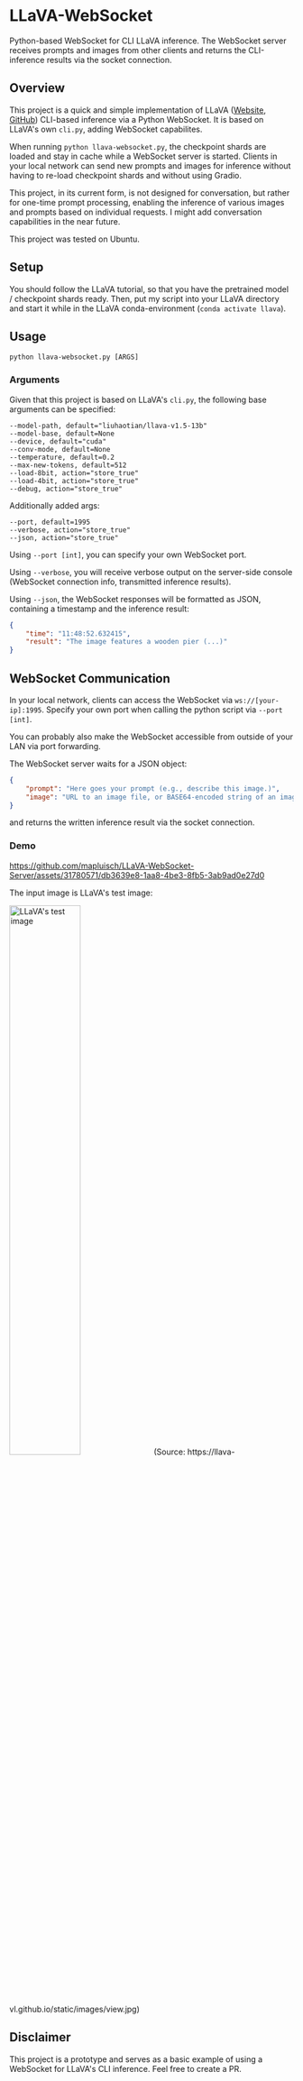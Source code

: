 # LLaVA-WebSocket
Python-based WebSocket for CLI LLaVA inference. The WebSocket server receives prompts and images from other clients and returns the CLI-inference results via the socket connection.

## Overview
This project is a quick and simple implementation of LLaVA ([Website](https://llava-vl.github.io/), [GitHub](https://github.com/haotian-liu/LLaVA)) CLI-based inference via a Python WebSocket. It is based on LLaVA's own `cli.py`, adding WebSocket capabilites.

When running `python llava-websocket.py`, the checkpoint shards are loaded and stay in cache while a WebSocket server is started. Clients in your local network can send new prompts and images for inference without having to re-load checkpoint shards and without using Gradio.

This project, in its current form, is not designed for conversation, but rather for one-time prompt processing, enabling the inference of various images and prompts based on individual requests. I might add conversation capabilities in the near future.

This project was tested on Ubuntu.

## Setup
You should follow the LLaVA tutorial, so that you have the pretrained model / checkpoint shards ready. Then, put my script into your LLaVA directory and start it while in the LLaVA conda-environment (`conda activate llava`).


## Usage 
```
python llava-websocket.py [ARGS]
```

### Arguments

Given that this project is based on LLaVA's `cli.py`, the following base arguments can be specified:
```
--model-path, default="liuhaotian/llava-v1.5-13b"
--model-base, default=None
--device, default="cuda"
--conv-mode, default=None
--temperature, default=0.2
--max-new-tokens, default=512
--load-8bit, action="store_true"
--load-4bit, action="store_true"
--debug, action="store_true"
```

Additionally added args:
```
--port, default=1995
--verbose, action="store_true"
--json, action="store_true"
```
Using `--port [int]`, you can specify your own WebSocket port.

Using `--verbose`, you will receive verbose output on the server-side console (WebSocket connection info, transmitted inference results).

Using `--json`, the WebSocket responses will be formatted as JSON, containing a timestamp and the inference result: 

```json
{
    "time": "11:48:52.632415",
    "result": "The image features a wooden pier (...)"
}
```

## WebSocket Communication
In your local network, clients can access the WebSocket via `ws://[your-ip]:1995`. Specify your own port when calling the python script via `--port [int]`.

You can probably also make the WebSocket accessible from outside of your LAN via port forwarding.

The WebSocket server waits for a JSON object:

```json
{
    "prompt": "Here goes your prompt (e.g., describe this image.)",
    "image": "URL to an image file, or BASE64-encoded string of an image file"
}
```

and returns the written inference result via the socket connection.

### Demo
https://github.com/mapluisch/LLaVA-WebSocket-Server/assets/31780571/db3639e8-1aa8-4be3-8fb5-3ab9ad0e27d0

The input image is LLaVA's test image: 

<img src="https://llava-vl.github.io/static/images/view.jpg" alt="LLaVA's test image" style="width:50%;"/>
(Source: https://llava-vl.github.io/static/images/view.jpg)

## Disclaimer
This project is a prototype and serves as a basic example of using a WebSocket for LLaVA's CLI inference. Feel free to create a PR.

